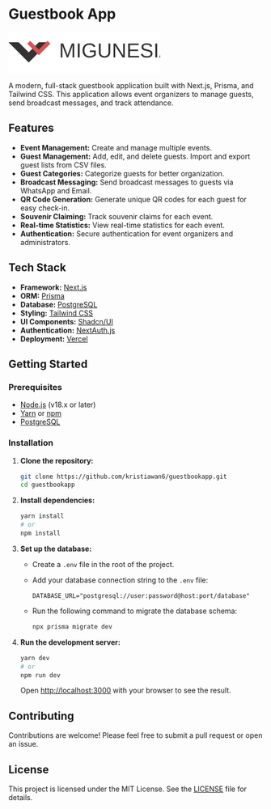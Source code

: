 # Guestbook App

![Guestbook App](public/logo.svg)

A modern, full-stack guestbook application built with Next.js, Prisma, and Tailwind CSS. This application allows event organizers to manage guests, send broadcast messages, and track attendance.

## Features

- **Event Management:** Create and manage multiple events.
- **Guest Management:** Add, edit, and delete guests. Import and export guest lists from CSV files.
- **Guest Categories:** Categorize guests for better organization.
- **Broadcast Messaging:** Send broadcast messages to guests via WhatsApp and Email.
- **QR Code Generation:** Generate unique QR codes for each guest for easy check-in.
- **Souvenir Claiming:** Track souvenir claims for each event.
- **Real-time Statistics:** View real-time statistics for each event.
- **Authentication:** Secure authentication for event organizers and administrators.

## Tech Stack

- **Framework:** [Next.js](https://nextjs.org/)
- **ORM:** [Prisma](https://www.prisma.io/)
- **Database:** [PostgreSQL](https://www.postgresql.org/)
- **Styling:** [Tailwind CSS](https://tailwindcss.com/)
- **UI Components:** [Shadcn/UI](https://ui.shadcn.com/)
- **Authentication:** [NextAuth.js](https://next-auth.js.org/)
- **Deployment:** [Vercel](https://vercel.com/)

## Getting Started

### Prerequisites

- [Node.js](https://nodejs.org/en/) (v18.x or later)
- [Yarn](https://yarnpkg.com/) or [npm](https://www.npmjs.com/)
- [PostgreSQL](https://www.postgresql.org/)

### Installation

1. **Clone the repository:**

   ```bash
   git clone https://github.com/kristiawan6/guestbookapp.git
   cd guestbookapp
   ```

2. **Install dependencies:**

   ```bash
   yarn install
   # or
   npm install
   ```

3. **Set up the database:**

   - Create a `.env` file in the root of the project.
   - Add your database connection string to the `.env` file:

     ```
     DATABASE_URL="postgresql://user:password@host:port/database"
     ```

   - Run the following command to migrate the database schema:

     ```bash
     npx prisma migrate dev
     ```

4. **Run the development server:**

   ```bash
   yarn dev
   # or
   npm run dev
   ```

   Open [http://localhost:3000](http://localhost:3000) with your browser to see the result.

## Contributing

Contributions are welcome! Please feel free to submit a pull request or open an issue.

## License

This project is licensed under the MIT License. See the [LICENSE](LICENSE) file for details.
